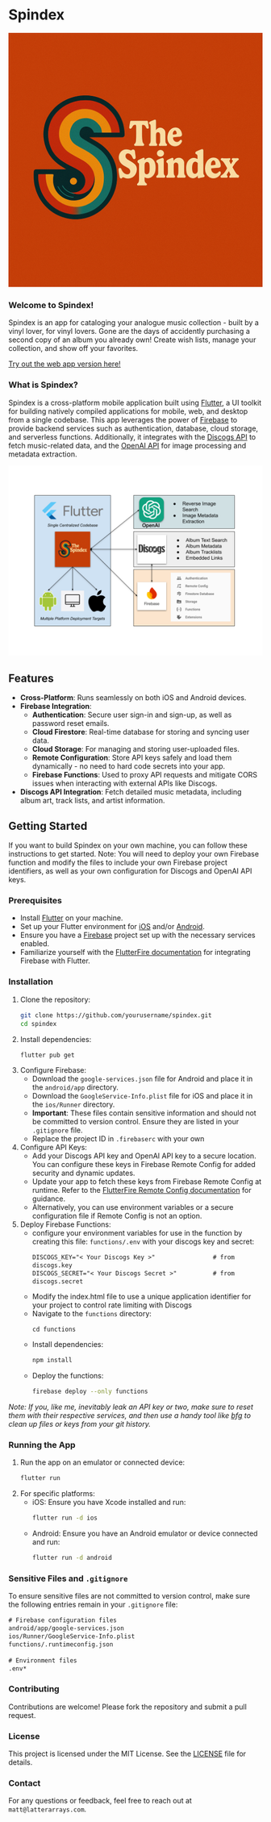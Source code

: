 # Spindex
![Spindex Logo](assets/TheSpindexFullLogo.png)
### Welcome to Spindex!
Spindex is an app for cataloging your analogue music collection - built by a vinyl lover, for vinyl lovers. Gone are the days of accidently purchasing a second copy of an album you already own! Create wish lists, manage your collection, and show off your favorites.

[Try out the web app version here!](https://thespindex-d6b69.web.app)

### What is Spindex?
Spindex is a cross-platform mobile application built using [Flutter](https://flutter.dev/), a UI toolkit for building natively compiled applications for mobile, web, and desktop from a single codebase. This app leverages the power of [Firebase](https://firebase.google.com/) to provide backend services such as authentication, database, cloud storage, and serverless functions. Additionally, it integrates with the [Discogs API](https://www.discogs.com/developers/) to fetch music-related data, and the [OpenAI API](https://platform.openai.com/docs/overview) for image processing and metadata extraction.

[![Spindex Architecture - Click for a video demo!](spindex_diagram.svg)](https://drive.google.com/file/d/1k7bYZSEnx-8VhI0ooUddJMuxbpnX22UJ/view?usp=sharing)

## Features
- **Cross-Platform**: Runs seamlessly on both iOS and Android devices.
- **Firebase Integration**:
    - **Authentication**: Secure user sign-in and sign-up, as well as password reset emails.
    - **Cloud Firestore**: Real-time database for storing and syncing user data.
    - **Cloud Storage**: For managing and storing user-uploaded files.
    - **Remote Configuration**: Store API keys safely and load them dynamically - no need to hard code secrets into your app.
    - **Firebase Functions**: Used to proxy API requests and mitigate CORS issues when interacting with external APIs like Discogs.
- **Discogs API Integration**: Fetch detailed music metadata, including album art, track lists, and artist information.


## Getting Started
If you want to build Spindex on your own machine, you can follow these instructions to get started. Note: You will need to deploy your own Firebase function and modify the files to include your own Firebase project identifiers, as well as your own configuration for Discogs and OpenAI API keys.

### Prerequisites
- Install [Flutter](https://flutter.dev/docs/get-started/install) on your machine.
- Set up your Flutter environment for [iOS](https://flutter.dev/docs/get-started/install/macos) and/or [Android](https://flutter.dev/docs/get-started/install/windows).
- Ensure you have a [Firebase](https://www.firebase.com) project set up with the necessary services enabled.
- Familiarize yourself with the [FlutterFire documentation](https://firebase.flutter.dev/) for integrating Firebase with Flutter.

### Installation
1. Clone the repository:
     ```bash
     git clone https://github.com/yourusername/spindex.git
     cd spindex
     ```
2. Install dependencies:
     ```bash
     flutter pub get
     ```
3. Configure Firebase:
     - Download the `google-services.json` file for Android and place it in the `android/app` directory.
     - Download the `GoogleService-Info.plist` file for iOS and place it in the `ios/Runner` directory.
     - **Important**: These files contain sensitive information and should not be committed to version control. Ensure they are listed in your `.gitignore` file.
     - Replace the project ID in `.firebaserc` with your own
4. Configure API Keys:
     - Add your Discogs API key and OpenAI API key to a secure location. You can configure these keys in Firebase Remote Config for added security and dynamic updates.
     - Update your app to fetch these keys from Firebase Remote Config at runtime. Refer to the [FlutterFire Remote Config documentation](https://firebase.flutter.dev/docs/remote-config/overview/) for guidance.
     - Alternatively, you can use environment variables or a secure configuration file if Remote Config is not an option.
5. Deploy Firebase Functions:
     - configure your environment variables for use in the function by creating this file: `functions/.env` with your discogs key and secret: 
        ```
        DISCOGS_KEY="< Your Discogs Key >"                # from discogs.key
        DISCOGS_SECRET="< Your Discogs Secret >"          # from discogs.secret
        ```
     - Modify the index.html file to use a unique application identifier for your project to control rate limiting with Discogs
     - Navigate to the `functions` directory:
         ```bash/
         cd functions
         ```
     - Install dependencies:
         ```bash
         npm install
         ```
     - Deploy the functions:
         ```bash
         firebase deploy --only functions
         ```

*Note: If you, like me, inevitably leak an API key or two, make sure to reset them with their respective services, and then use a handy tool like [bfg](https://rtyley.github.io/bfg-repo-cleaner/) to clean up files or keys from your git history.*

### Running the App
1. Run the app on an emulator or connected device:
     ```bash
     flutter run
     ```
2. For specific platforms:
     - iOS: Ensure you have Xcode installed and run:
         ```bash
         flutter run -d ios
         ```
     - Android: Ensure you have an Android emulator or device connected and run:
         ```bash
         flutter run -d android
         ```

### Sensitive Files and `.gitignore`
To ensure sensitive files are not committed to version control, make sure the following entries remain in your `.gitignore` file:
```
# Firebase configuration files
android/app/google-services.json
ios/Runner/GoogleService-Info.plist
functions/.runtimeconfig.json

# Environment files
.env*
```

### Contributing
Contributions are welcome! Please fork the repository and submit a pull request.

### License
This project is licensed under the MIT License. See the [LICENSE](LICENSE) file for details.

### Contact
For any questions or feedback, feel free to reach out at `matt@latterarrays.com`.

